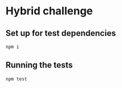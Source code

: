 # Hybrid challenge


## Set up for test dependencies 

```
npm i 
```

## Running the tests

``` 
npm test
```
